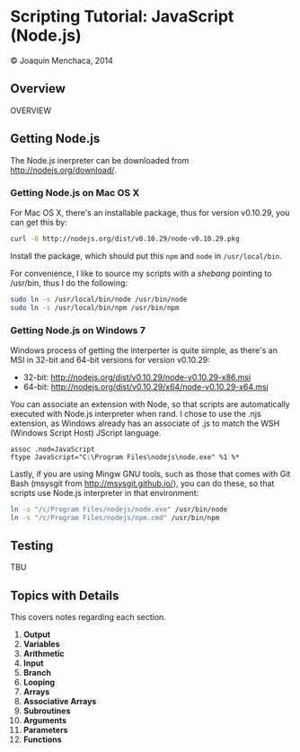 # Scripting Tutorial: JavaScript (Node.js)

© Joaquin Menchaca, 2014

## Overview

OVERVIEW

## Getting Node.js

The Node.js inerpreter can be downloaded from http://nodejs.org/download/.  

### Getting Node.js on Mac OS X

For Mac OS X, there's an installable package, thus for version v0.10.29, you can get this by:

```bash
curl -O http://nodejs.org/dist/v0.10.29/node-v0.10.29.pkg
```

Install the package, which should put this ```npm``` and ```node``` in ```/usr/local/bin```.  

For convenience, I like to source my scripts with a *shebang* pointing to /usr/bin, thus I do the following:

```bash
sudo ln -s /usr/local/bin/node /usr/bin/node
sudo ln -s /usr/local/bin/npm /usr/bin/npm
```

### Getting Node.js on Windows 7

Windows process of getting the interperter is quite simple, as there's an MSI in 32-bit and 64-bit versions for version v0.10.29:

* 32-bit: http://nodejs.org/dist/v0.10.29/node-v0.10.29-x86.msi
* 64-bit: http://nodejs.org/dist/v0.10.29/x64/node-v0.10.29-x64.msi

You can associate an extension with Node, so that scripts are automatically executed with Node.js interpreter when rand.  I chose to use the .njs extension, as Windows already has an associate of .js to match the WSH (Windows Script Host) JScript language.

```batch
assoc .nod=JavaScript
ftype JavaScript="C:\Program Files\nodejs\node.exe" %1 %*
```

Lastly, if you are using Mingw GNU tools, such as those that comes with Git Bash (msysgit from http://msysgit.github.io/), you can do these, so that scripts use Node.js interpreter in that environment:

```bash
ln -s "/c/Program Files/nodejs/node.exe" /usr/bin/node
ln -s "/c/Program Files/nodejs/npm.cmd" /usr/bin/npm
````



## Testing

TBU

## Topics with Details 

This covers notes regarding each section.

1. **Output**
2. **Variables**
3. **Arithmetic**
4. **Input**
5. **Branch**
6. **Looping**
7. **Arrays**
8. **Associative Arrays**
9. **Subroutines** 
10. **Arguments**
11. **Parameters**
12. **Functions**